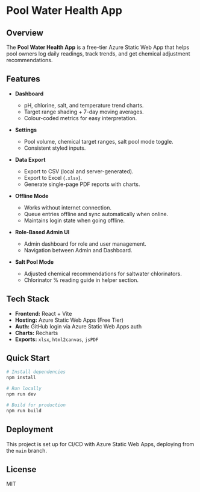 # Pool Water Health App

## Overview
The **Pool Water Health App** is a free-tier Azure Static Web App that helps pool owners log daily readings, track trends, and get chemical adjustment recommendations.

## Features
- **Dashboard**
  - pH, chlorine, salt, and temperature trend charts.
  - Target range shading + 7-day moving averages.
  - Colour-coded metrics for easy interpretation.

- **Settings**
  - Pool volume, chemical target ranges, salt pool mode toggle.
  - Consistent styled inputs.

- **Data Export**
  - Export to CSV (local and server-generated).
  - Export to Excel (`.xlsx`).
  - Generate single-page PDF reports with charts.

- **Offline Mode**
  - Works without internet connection.
  - Queue entries offline and sync automatically when online.
  - Maintains login state when going offline.

- **Role-Based Admin UI**
  - Admin dashboard for role and user management.
  - Navigation between Admin and Dashboard.

- **Salt Pool Mode**
  - Adjusted chemical recommendations for saltwater chlorinators.
  - Chlorinator % reading guide in helper section.

## Tech Stack
- **Frontend:** React + Vite
- **Hosting:** Azure Static Web Apps (Free Tier)
- **Auth:** GitHub login via Azure Static Web Apps auth
- **Charts:** Recharts
- **Exports:** `xlsx`, `html2canvas`, `jsPDF`

## Quick Start
```bash
# Install dependencies
npm install

# Run locally
npm run dev

# Build for production
npm run build
```

## Deployment
This project is set up for CI/CD with Azure Static Web Apps, deploying from the `main` branch.

## License
MIT
